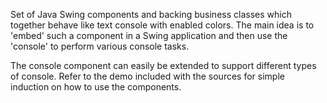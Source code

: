 Set of Java Swing components and backing business classes which together behave like text console with enabled colors. The main idea is to 'embed' such a component in a Swing application and then use the 'console' to perform various console tasks.

The console component can easily be extended to support different types of console. Refer to the demo included with the sources for simple induction on how to use the components.